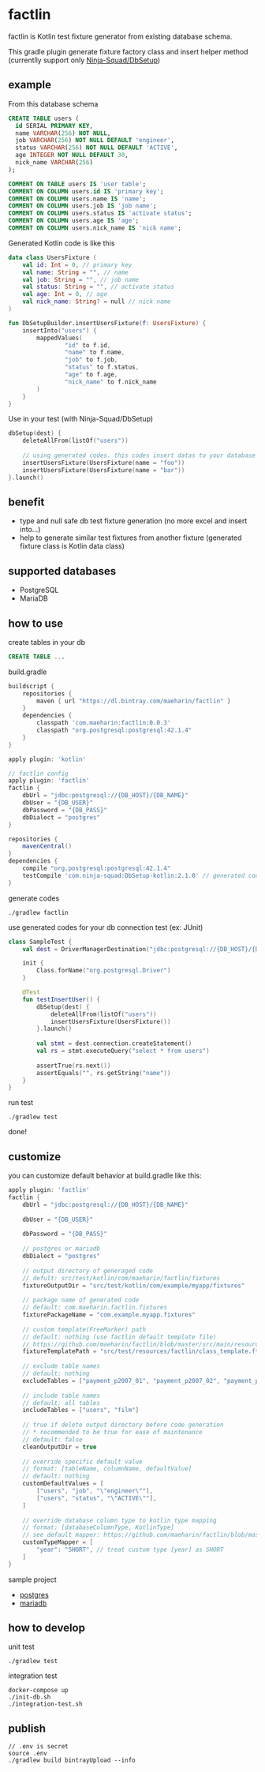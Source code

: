 # factlin

factlin is Kotlin test fixture generator from existing database schema.

This gradle plugin generate fixture factory class and insert helper method (currentlly support only  [Ninja-Squad/DbSetup](https://github.com/Ninja-Squad/DbSetup))

## example

From this database schema

```sql
CREATE TABLE users (
  id SERIAL PRIMARY KEY,
  name VARCHAR(256) NOT NULL,
  job VARCHAR(256) NOT NULL DEFAULT 'engineer',
  status VARCHAR(256) NOT NULL DEFAULT 'ACTIVE',
  age INTEGER NOT NULL DEFAULT 30,
  nick_name VARCHAR(256)
);

COMMENT ON TABLE users IS 'user table';
COMMENT ON COLUMN users.id IS 'primary key';
COMMENT ON COLUMN users.name IS 'name';
COMMENT ON COLUMN users.job IS 'job name';
COMMENT ON COLUMN users.status IS 'activate status';
COMMENT ON COLUMN users.age IS 'age';
COMMENT ON COLUMN users.nick_name IS 'nick name';
```

Generated Kotlin code is like this

```kotlin
data class UsersFixture (
    val id: Int = 0, // primary key
    val name: String = "", // name
    val job: String = "", // job name
    val status: String = "", // activate status
    val age: Int = 0, // age
    val nick_name: String? = null // nick name
)

fun DbSetupBuilder.insertUsersFixture(f: UsersFixture) {
    insertInto("users") {
        mappedValues(
                "id" to f.id,
                "name" to f.name,
                "job" to f.job,
                "status" to f.status,
                "age" to f.age,
                "nick_name" to f.nick_name
        )
    }
}
```

Use in your test (with Ninja-Squad/DbSetup)

```kotlin
dbSetup(dest) {
    deleteAllFrom(listOf("users")) 
    
    // using generated codes. this codes insert datas to your database
    insertUsersFixture(UsersFixture(name = "foo"))
    insertUsersFixture(UsersFixture(name = "bar"))
}.launch()
```

## benefit

- type and null safe db test fixture generation (no more excel and insert into...)
- help to generate similar test fixtures from another fixture (generated fixture class is Kotlin data class)

## supported databases

- PostgreSQL
- MariaDB

## how to use

create tables in your db

```sql
CREATE TABLE ...
```

build.gradle

```gradle
buildscript {
    repositories {
        maven { url "https://dl.bintray.com/maeharin/factlin" }
    }
    dependencies {
        classpath 'com.maeharin:factlin:0.0.3'
        classpath "org.postgresql:postgresql:42.1.4"
    }
}

apply plugin: 'kotlin'

// factlin config
apply plugin: 'factlin'
factlin {
    dbUrl = "jdbc:postgresql://{DB_HOST}/{DB_NAME}"
    dbUser = "{DB_USER}"
    dbPassword = "{DB_PASS}"
    dbDialect = "postgres"
}

repositories {
    mavenCentral()
}
dependencies {
    compile "org.postgresql:postgresql:42.1.4"
    testCompile 'com.ninja-squad:DbSetup-kotlin:2.1.0' // generated code depends on dbsetup
}
```

generate codes

```
./gradlew factlin
```

use generated codes for your db connection test (ex: JUnit)

```kotlin
class SampleTest {
    val dest = DriverManagerDestination("jdbc:postgresql://{DB_HOST}/{DB_NAME}", "DB_USER", "DB_PASS")

    init {
        Class.forName("org.postgresql.Driver")
    }

    @Test
    fun testInsertUser() {
        dbSetup(dest) {
            deleteAllFrom(listOf("users"))
            insertUsersFixture(UsersFixture())
        }.launch()
        
        val stmt = dest.connection.createStatement()
        val rs = stmt.executeQuery("select * from users")
        
        assertTrue(rs.next())
        assertEquals("", rs.getString("name"))
    }
}
```

run test

```
./gradlew test
```

done!

## customize

you can customize default behavior at build.gradle like this:

```gradle
apply plugin: 'factlin'
factlin {
    dbUrl = "jdbc:postgresql://{DB_HOST}/{DB_NAME}"
    
    dbUser = "{DB_USER}"
    
    dbPassword = "{DB_PASS}"
    
    // postgres or mariadb
    dbDialect = "postgres"
    
    // output directory of generaged code
    // defult: src/test/kotlin/com/maeharin/factlin/fixtures
    fixtureOutputDir = "src/test/kotlin/com/example/myapp/fixtures"
    
    // package name of generated code
    // default: com.maeharin.factlin.fixtures
    fixturePackageName = "com.example.myapp.fixtures"
    
    // custom template(FreeMarker) path
    // default: nothing (use factlin default template file)
    // https://github.com/maeharin/factlin/blob/master/src/main/resources/factlin/class.ftl
    fixtureTemplatePath = "src/test/resources/factlin/class_template.ftl"
    
    // exclude table names
    // default: nothing
    excludeTables = ["payment_p2007_01", "payment_p2007_02", "payment_p2007_03", "payment_p2007_04", "payment_p2007_05", "payment_p2007_06"]
    
    // include table names
    // default: all tables
    includeTables = ["users", "film"]
    
    // true if delete output directory before code generation 
    // * recommended to be true for ease of maintenance
    // default: false
    cleanOutputDir = true
    
    // override specific default value
    // format: [tableName, columnName, defaultValue]
    // default: nothing
    customDefaultValues = [
        ["users", "job", "\"engineer\""],
        ["users", "status", "\"ACTIVE\""],
    ]
    
    // override database column type to kotlin type mapping
    // format: [databaseColumnType, KotlinType]
    // see default mapper: https://github.com/maeharin/factlin/blob/master/src/main/kotlin/com/maeharin/factlin/core/kclassbuilder/KClassBuilder.kt#L59
    customTypeMapper = [
        "year": "SHORT", // treat custom type [year] as SHORT
    ]
}
```

sample project

- [postgres](./sample-postgres)
- [mariadb](./sample-mariadb)

## how to develop

unit test

```
./gradlew test
```

integration test

```
docker-compose up
./init-db.sh
./integration-test.sh
```

## publish

```
// .env is secret
source .env
./gradlew build bintrayUpload --info
```
